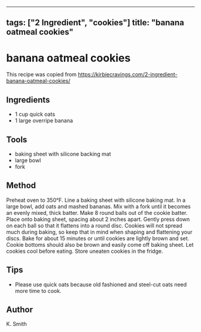 
---
tags: ["2 Ingredient", "cookies"]
title: "banana oatmeal cookies"
---

<TagLinks />

# banana oatmeal cookies

This recipe was copied from https://kirbiecravings.com/2-ingredient-banana-oatmeal-cookies/

## Ingredients

- 1 cup quick oats
- 1 large overripe banana

## Tools

- baking sheet with silicone backing mat
- large bowl
- fork

## Method

Preheat oven to 350°F. 
Line a baking sheet with silicone baking mat.
In a large bowl, add oats and mashed bananas. 
Mix with a fork until it becomes an evenly mixed, thick batter. 
Make 8 round balls out of the cookie batter. 
Place onto baking sheet, spacing about 2 inches apart. 
Gently press down on each ball so that it flattens into a round disc. 
Cookies will not spread much during baking, so keep that in mind when shaping and flattening your discs.
Bake for about 15 minutes or until cookies are lightly brown and set. Cookie bottoms should also be brown and easily come off baking sheet.
Let cookies cool before eating. Store uneaten cookies in the fridge.


## Tips

- Please use quick oats because old fashioned and steel-cut oats need more time to cook.

## Author

K. Smith
